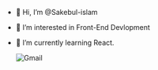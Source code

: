 - 👋 Hi, I’m @Sakebul-islam
- 👀 I’m interested in Front-End Devlopment
- 🌱 I’m currently learning React.

	![Gmail](https://img.shields.io/badge/Gmail-D14836?style=for-the-badge&logo=gmail&logoColor=white)

<!---
Sakebul-islam/Sakebul-islam is a ✨ special ✨ repository because its `README.md` (this file) appears on your GitHub profile.
You can click the Preview link to take a look at your changes.
--->
